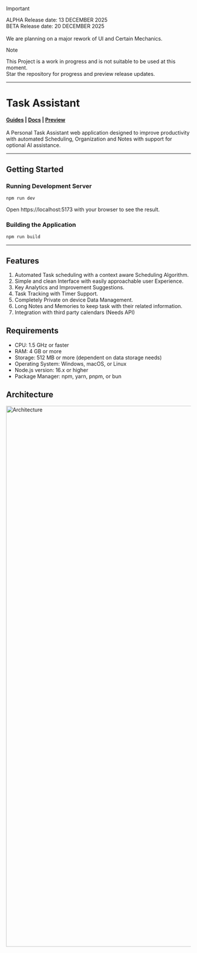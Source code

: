 

> [!IMPORTANT]
> ALPHA Release date: 13 DECEMBER 2025 <br>
> BETA Release date: 20 DECEMBER 2025 <br>
> <br>
> We are planning on a major rework of UI and Certain Mechanics. <br>


> [!NOTE]
> This Project is a work in progress and is not suitable to be used at this moment.<br>
> Star the repository for progress and preview release updates.
<hr>

# Task Assistant
#### <a href="/">Guides</a> | <a href="/">Docs</a> | <a href="https://taskassistant.mahinkumar.com">Preview</a>
A Personal Task Assistant web application designed to improve productivity with automated Scheduling, Organization and Notes with support for optional AI assistance.<br>

<hr/>

## Getting Started
### Running Development Server
```bash
npm run dev
```
Open https://localhost:5173 with your browser to see the result.

### Building the Application
```bash
npm run build
```
<hr>

## Features
1. Automated Task scheduling with a context aware Scheduling Algorithm.
2. Simple and clean Interface with easily approachable user Experience.
3. Key Analytics and Improvement Suggestions.
4. Task Tracking with Timer Support. 
5. Completely Private on device Data Management. 
6. Long Notes and Memories to keep task with their related information.
7. Integration with third party calendars (Needs API)

## Requirements
* CPU: 1.5 GHz or faster
* RAM: 4 GB or more
* Storage: 512 MB or more (dependent on data storage needs)
* Operating System: Windows, macOS, or Linux
* Node.js version: 16.x or higher
* Package Manager: npm, yarn, pnpm, or bun


## Architecture
<img width="1472" alt="Architecture" src="https://github.com/user-attachments/assets/f6c372ce-bcc3-4105-9637-b8608e3960e3">


